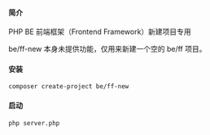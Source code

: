 #### 简介

PHP BE 前端框架（Frontend Framework）新建项目专用

be/ff-new 本身未提供功能，仅用来新建一个空的 be/ff 项目。




#### 安装

    composer create-project be/ff-new
    
    
#### 启动
    
    php server.php
        
